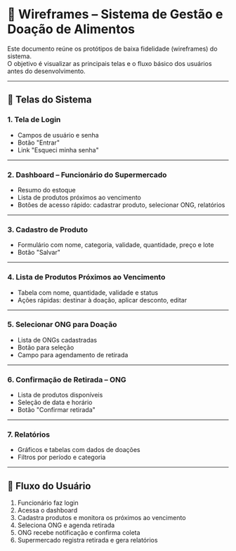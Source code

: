 # 📐 Wireframes – Sistema de Gestão e Doação de Alimentos

Este documento reúne os protótipos de baixa fidelidade (wireframes) do sistema.  
O objetivo é visualizar as principais telas e o fluxo básico dos usuários antes do desenvolvimento.

---

## 🎨 Telas do Sistema

### 1. Tela de Login
- Campos de usuário e senha
- Botão "Entrar"
- Link "Esqueci minha senha"


---

### 2. Dashboard – Funcionário do Supermercado
- Resumo do estoque
- Lista de produtos próximos ao vencimento
- Botões de acesso rápido: cadastrar produto, selecionar ONG, relatórios


---

### 3. Cadastro de Produto
- Formulário com nome, categoria, validade, quantidade, preço e lote
- Botão "Salvar"


---

### 4. Lista de Produtos Próximos ao Vencimento
- Tabela com nome, quantidade, validade e status
- Ações rápidas: destinar à doação, aplicar desconto, editar


---

### 5. Selecionar ONG para Doação
- Lista de ONGs cadastradas
- Botão para seleção
- Campo para agendamento de retirada


---

### 6. Confirmação de Retirada – ONG
- Lista de produtos disponíveis
- Seleção de data e horário
- Botão "Confirmar retirada"


---

### 7. Relatórios
- Gráficos e tabelas com dados de doações
- Filtros por período e categoria


---

## 🔄 Fluxo do Usuário
1. Funcionário faz login  
2. Acessa o dashboard  
3. Cadastra produtos e monitora os próximos ao vencimento  
4. Seleciona ONG e agenda retirada  
5. ONG recebe notificação e confirma coleta  
6. Supermercado registra retirada e gera relatórios
